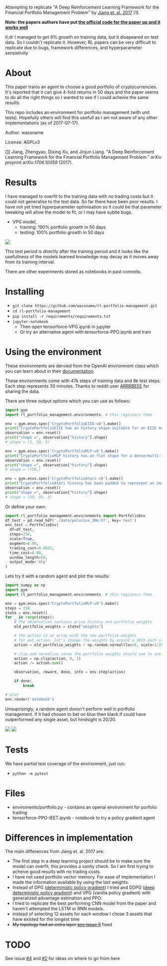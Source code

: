 Attempting to replicate "A Deep Reinforcement Learning Framework for the Financial Portfolio Management Problem" by [Jiang et. al. 2017](https://arxiv.org/abs/1706.10059) [1].

**Note: the papers authors have put [the official code for the paper up and it works well](https://github.com/ZhengyaoJiang/PGPortfolio)**

tl;dr I managed to get 8% growth on training data, but it disapeared on test data. So I couldn't replicate it. However, RL papers can be very difficult to replicate due to bugs, framework differences, and hyperparameter sensistivity 

# About

This paper trains an agent to choose a good portfolio of cryptocurrencies. It's reported that it can give 4-fold returns in 50 days and the paper seems to do all the right things so I wanted to see if I could acheive the same results.

This repo includes an environment for portfolio management (with unit tests). Hopefully others will find this usefull as I am not aware of any other implementations (as of 2017-07-17).

Author: wassname

License: AGPLv3

[[1](https://arxiv.org/abs/1706.10059)] Jiang, Zhengyao, Dixing Xu, and Jinjun Liang. "A Deep Reinforcement Learning Framework for the Financial Portfolio Management Problem." *arXiv preprint arXiv:1706.10059* (2017).

# Results

I have managed to overfit to the training data with no trading costs but it could not generalise to the test data. So far there have been poor results. I have not yet tried hyperparameter optimisation so it could be that parameter tweaking will allow the model to fit, or I may have subtle bugs.

- VPG model,
  - training: 190% portfolio growth in 50 days
  - testing: 100% portfolio growth in 50 days

![](https://raw.githubusercontent.com/wassname/rl-portfolio-management/8c74f136765f621eb45d484553b9f778e9243a84/docs/tensorforce-VPG-test.png)

This test period is directly after the training period and it looks like the usefullness of the models learned knowledge may decay as it moves away from its training interval.

There are other experiments stored as notebooks in past commits.

# Installing

- `git clone https://github.com/wassname/rl-portfolio-management.git`
- `cd rl-portfolio-management`
- `pip install -r requirements/requirements.txt`
- `jupyter-notebook`
    - Then open tensorforce-VPG.ipynb in jupyter
    - Or try an alternative agent  with tensorforce-PPO.ipynb and train


# Using the environment

These environments are dervied from the OpenAI environment class which you can learn about in their [documentation](https://gym.openai.com/docs/).


These environments come with 47k steps of training data and 8k test steps. Each step represents 30 minutes. Thanks to reddit user [ARRRBEEE](https://www.reddit.com/r/BitcoinMarkets/comments/694q0a/historical_pricing_data_for_poloniex_btceth_pairs) for sharing the data.

There are three output options which you can use as follows:

```py
import gym
import rl_portfolio_management.environments  # this registers them

env = gym.envs.spec('CryptoPortfolioEIIE-v0').make()
print("CryptoPortfolioEIIE has an history shape suitable for an EIIE model (see https://arxiv.org/abs/1706.10059)")
observation = env.reset()
print("shape =", observation["history"].shape)
# shape = (5, 50, 3)

env = gym.envs.spec('CryptoPortfolioMLP-v0').make()
print("CryptoPortfolioMLP history has an flat shape for a dense/multi-layer perceptron model")
observation = env.reset()
print("shape =", observation["history"].shape)
# shape = (750,)

env = gym.envs.spec('CryptoPortfolioAtari-v0').make()
print("CryptoPortfolioAtari history has been padded to represent an image so you can reuse models tuned on Atari games")
observation = env.reset()
print("shape =", observation["history"].shape)
# shape = (50, 50, 3)
```

Or define your own:
```py
import rl_portfolio_management.environments import PortfolioEnv
df_test = pd.read_hdf('./data/poloniex_30m.hf', key='test')
env_test = PortfolioEnv(
  df=df_test,
  steps=256,
  scale=True,
  augment=0.00,
  trading_cost=0.0025,
  time_cost=0.00,
  window_length=50,
  output_mode='mlp'
)
```

Lets try it with a random agent and plot the results:


```py
import numpy as np
import gym
import rl_portfolio_management.environments  # this registers them

env = gym.envs.spec('CryptoPortfolioMLP-v0').make()
steps = 150
state = env.reset()
for _ in range(steps):
    # The observation contains price history and portfolio weights
    old_portfolio_weights = state["weights"]

    # the action is an array with the new portfolio weights
    # for out action, let's change the weights by around a 20th each step
    action = old_portfolio_weights + np.random.normal(loc=0, scale=1/20., size=(4,))

    # clip and normalize since the portfolio weights should sum to one
    action = np.clip(action, 0, 1)
    action /= action.sum()

    observation, reward, done, info = env.step(action)

    if done:
        break

# plot
env.render('notebook')
```

Unsuprisingly, a random agent doesn't perform well in portfolio management. If it had chosen to bet on blue then black if could have outperformed any single asset, but hindsight is 20/20.

![](docs/img/price_performance.png)
![](docs/img/weights.png)



# Tests

We have partial test coverage of the environment, just run:

- `python -m pytest`


# Files

- enviroments/portfolio.py - contains an openai environment for porfolio trading
- tensorforce-PPO-IEET.ipynb - notebook to try a policy gradient agent

# Differences in implementation

The main differences from Jiang et. al. 2017 are:

- The first step in a deep learning project should be to make sure the model can overfit, this provides a sanity check. So I am first trying to acheive good results with no trading costs.
- I have not used portfolio vector memory. For ease of implementation I made the information available by using the last weights.
- Instead of DPG ([deterministic policy gradient](http://jmlr.org/proceedings/papers/v32/silver14.pdf)) I tried and DDPG ([deep deterministic policy gradient]( http://arxiv.org/pdf/1509.02971v2.pdf)) and VPG (vanilla policy gradient) with generalized advantage estimation and PPO.
- I tried to replicate the best performing CNN model from the paper and haven't attempted the LSTM or RNN models.
- instead of selecting 12 assets for each window I chose 3 assets that have existed for the longest time
- ~~My topology had an extra layer [see issue 3](https://github.com/wassname/rl-portfolio-management/issues/3)~~ fixed

# TODO

See issue [#4](https://github.com/wassname/rl-portfolio-management/issues/4) and [#2](https://github.com/wassname/rl-portfolio-management/issues/2) for ideas on where to go from here

